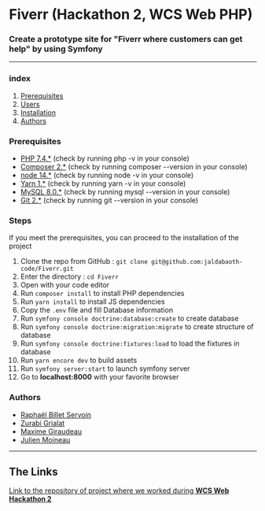 <h1>Fiverr (Hackathon 2, WCS Web PHP)</h1>

### Create a prototype site for "Fiverr where customers can get help" by using Symfony


---

### index

1. [Prerequisites](#Prerequisites)
2. [Users](#Users)
3. [Installation](#Steps)
4. [Authors](#Authors)

### Prerequisites

* [PHP 7.4.*](https://www.php.net/releases/7_4_0.php) (check by running php -v in your console)
* [Composer 2.*](https://getcomposer.org/) (check by running composer --version in your console)
* [node 14.*](https://nodejs.org/en/) (check by running node -v in your console)
* [Yarn 1.*](https://yarnpkg.com/) (check by running yarn -v in your console)
* [MySQL 8.0.*](https://www.mysql.com/fr/) (check by running mysql --version in your console)
* [Git 2.*](https://git-scm.com/) (check by running git --version in your console)


### Steps

If you meet the prerequisites, you can proceed to the installation of the project 

1. Clone the repo from GitHub : `git clone git@github.com:jaldabaoth-code/Fiverr.git`
2. Enter the directory : `cd Fiverr`
3. Open with your code editor
4. Run `composer install` to install PHP dependencies
5. Run `yarn install` to install JS dependencies
6. Copy the `.env` file and fill Database information
7. Run `symfony console doctrine:database:create` to create database
8. Run `symfony console doctrine:migration:migrate` to create structure of database
9. Run `symfony console doctrine:fixtures:load` to load the fixtures in database
10. Run `yarn encore dev` to build assets
11. Run `symfony server:start` to launch symfony server
12. Go to <b>localhost:8000</b> with your favorite browser


### Authors

* [Raphaël Billet Servoin](https://github.com/RaphaelBS-WCS)
* [Zurabi Grialat](https://github.com/jaldabaoth-code)
* [Maxime Giraudeau](https://github.com/Wowlfy)
* [Julien Moineau](https://github.com/JuMn88)

---

## The Links

<a href="https://github.com/Wowlfy/hackathon-2">Link to the repository of project where we worked during <b>WCS Web Hackathon 2</b></a>
